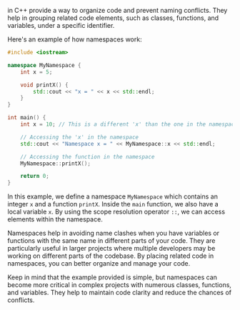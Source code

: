  in C++ provide a way to organize code and prevent naming conflicts. They help in grouping related code elements, such as classes, functions, and variables, under a specific identifier.

Here's an example of how namespaces work:

```cpp
#include <iostream>

namespace MyNamespace {
    int x = 5;

    void printX() {
        std::cout << "x = " << x << std::endl;
    }
}

int main() {
    int x = 10; // This is a different 'x' than the one in the namespace

    // Accessing the 'x' in the namespace
    std::cout << "Namespace x = " << MyNamespace::x << std::endl;

    // Accessing the function in the namespace
    MyNamespace::printX();

    return 0;
}
```

In this example, we define a namespace `MyNamespace` which contains an integer `x` and a function `printX`. Inside the `main` function, we also have a local variable `x`. By using the scope resolution operator `::`, we can access elements within the namespace.

Namespaces help in avoiding name clashes when you have variables or functions with the same name in different parts of your code. They are particularly useful in larger projects where multiple developers may be working on different parts of the codebase. By placing related code in namespaces, you can better organize and manage your code.

Keep in mind that the example provided is simple, but namespaces can become more critical in complex projects with numerous classes, functions, and variables. They help to maintain code clarity and reduce the chances of conflicts.